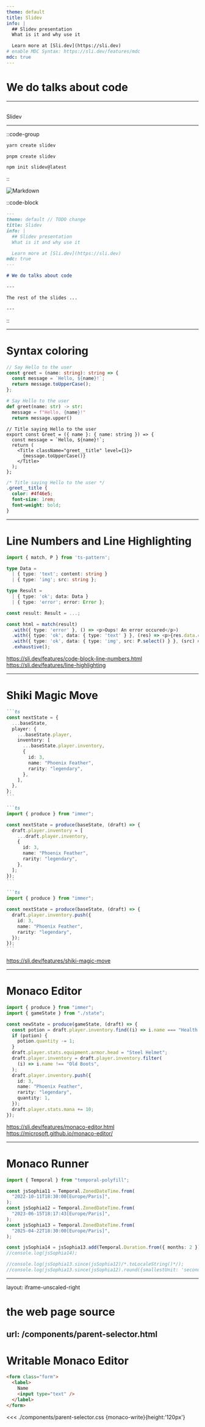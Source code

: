 ```yaml
---
theme: default
title: Slidev
info: |
  ## Slidev presentation
  What is it and why use it

  Learn more at [Sli.dev](https://sli.dev)
# enable MDC Syntax: https://sli.dev/features/mdc
mdc: true
---
```


# We do talks about code

---

<div class="w-full h-full flex items-center justify-center">
  <div class="relative flex flex-col items-center -mt-[50px]">
    <div class="relative w-80 h-80">
      <img
        v-motion
        :initial="{ x: 800, y: -100, scale: 1.5, rotate: -50 }"
        :enter="final"
        class="absolute inset-0"
        src="https://sli.dev/logo-square.png"
        alt=""
      />
      <img
        v-motion
        :initial="{ y: 500, x: -200, scale: 2 }"
        :enter="final"
        class="absolute inset-0"
        src="https://sli.dev/logo-circle.png"
        alt=""
      />
      <img
        v-motion
        :initial="{ x: 600, y: 400, scale: 2, rotate: 100 }"
        :enter="final"
        class="absolute inset-0"
        src="https://sli.dev/logo-triangle.png"
        alt=""
      />
    </div>
    <div
      class="text-9xl text-[#2B90B6] -mt-[50px]"
      v-motion
      :initial="{ x: -160, opacity: 0 }"
      :enter="{ x: 0, opacity: 1, transition: { delay: 2000, duration: 1000 } }">
      Slidev
    </div>
  </div>
</div>

<!-- vue script setup scripts can be directly used in markdown, and will only affects current page -->
<script setup lang="ts">
const final = {
  x: 0,
  y: 0,
  rotate: 0,
  scale: 1,
  transition: {
    type: 'spring',
    damping: 10,
    stiffness: 20,
    mass: 2
  }
}
</script>

---

::code-group

```sh [yarn]
yarn create slidev
```

```sh [pnpm]
pnpm create slidev
```

```sh [npm]
npm init slidev@latest
```

::

<div v-click class="flex" mt-20px>
  <div class="flex items-center justify-items-center w-1/2">
    <img src="./assets/markdown-mark.svg" alt="Markdown" class="mx-auto" >
  </div>
  <div class="w-1/2">

::code-block

```md [slides.md]
---
theme: default // TODO change
title: Slidev
info: |
  ## Slidev presentation
  What is it and why use it

  Learn more at [Sli.dev](https://sli.dev)
mdc: true
---

# We do talks about code

---

The rest of the slides ...

---
```

::

  </div>
</div>

---

# Syntax coloring

<div grid grid-cols-2 gap-6>
<div flex flex-col gap-4>

```ts [greet.ts]
// Say Hello to the user
const greet = (name: string): string => {
  const message = `Hello, ${name}!`;
  return message.toUpperCase();
};
```

```py [greet.py]
# Say Hello to the user
def greet(name: str) -> str:
  message = f"Hello, {name}!"
  return message.upper()
```

</div>
<div flex flex-col gap-4>

```tsx [react]
// Title saying Hello to the user
export const Greet = ({ name }: { name: string }) => {
  const message = `Hello, ${name}!`;
  return (
    <Title className="greet__title" level={1}>
      {message.toUpperCase()}
    </Title>
  );
};
```

```css [styles.css]
/* Title saying Hello to the user */
.greet__title {
  color: #4f46e5;
  font-size: 1rem;
  font-weight: bold;
}
```

</div>
</div>

---

# Line Numbers and Line Highlighting

```ts {all|2,14|15|16-17|18}{lines:true,startLine:2}
import { match, P } from 'ts-pattern';

type Data =
  | { type: 'text'; content: string }
  | { type: 'img'; src: string };

type Result =
  | { type: 'ok'; data: Data }
  | { type: 'error'; error: Error };

const result: Result = ...;

const html = match(result)
  .with({ type: 'error' }, () => <p>Oups! An error occured</p>)
  .with({ type: 'ok', data: { type: 'text' } }, (res) => <p>{res.data.content}</p>)
  .with({ type: 'ok', data: { type: 'img', src: P.select() } }, (src) => <img src={src} />)
  .exhaustive();
```

https://sli.dev/features/code-block-line-numbers.html  
https://sli.dev/features/line-highlighting

---

# Shiki Magic Move

````md magic-move
```ts
const nextState = {
  ...baseState,
  player: {
    ...baseState.player,
    inventory: [
      ...baseState.player.inventory,
      {
        id: 3,
        name: "Phoenix Feather",
        rarity: "legendary",
      },
    ],
  },
};
```

```ts
import { produce } from "immer";

const nextState = produce(baseState, (draft) => {
  draft.player.inventory = [
    ...draft.player.inventory,
    {
      id: 3,
      name: "Phoenix Feather",
      rarity: "legendary",
    },
  ];
});
```

```ts
import { produce } from "immer";

const nextState = produce(baseState, (draft) => {
  draft.player.inventory.push({
    id: 3,
    name: "Phoenix Feather",
    rarity: "legendary",
  });
});
```
````

https://sli.dev/features/shiki-magic-move

---

# Monaco Editor

```ts {monaco}
import { produce } from "immer";
import { gameState } from "./state";

const newState = produce(gameState, (draft) => {
  const potion = draft.player.inventory.find((i) => i.name === "Health Potion");
  if (potion) {
    potion.quantity -= 1;
  }
  draft.player.stats.equipment.armor.head = "Steel Helmet";
  draft.player.inventory = draft.player.inventory.filter(
    (i) => i.name !== "Old Boots",
  );
  draft.player.inventory.push({
    id: 3,
    name: "Phoenix Feather",
    rarity: "legendary",
    quantity: 1,
  });
  draft.player.stats.mana += 10;
});
```

https://sli.dev/features/monaco-editor.html  
https://microsoft.github.io/monaco-editor/

---

# Monaco Runner

```ts {monaco-run}{ editorOptions: { lineNumbers:'on'} }
import { Temporal } from "temporal-polyfill";

const jsSophia11 = Temporal.ZonedDateTime.from(
  "2022-10-11T18:30:00[Europe/Paris]",
);
const jsSophia12 = Temporal.ZonedDateTime.from(
  "2023-06-15T18:17:43[Europe/Paris]",
);
const jsSophia13 = Temporal.ZonedDateTime.from(
  "2025-04-22T18:30:00[Europe/Paris]",
);

const jsSophia14 = jsSophia13.add(Temporal.Duration.from({ months: 2 }));
//console.log(jsSophia14);

//console.log(jsSophia13.since(jsSophia12)/*.toLocaleString()*/);
//console.log(jsSophia13.since(jsSophia12).round({smallestUnit: 'second'}).toLocaleString());
```

---
layout: iframe-unscaled-right

# the web page source
url: /components/parent-selector.html
---

# Writable Monaco Editor

<div flex flex-col gap-4>

```html
<form class="form">
  <label>
    Name
    <input type="text" />
  </label>
</form>
```

<<< ./components/parent-selector.css {monaco-write}{height:'120px'}

</div>

<!--
.form:has(input:focus) {
-->
